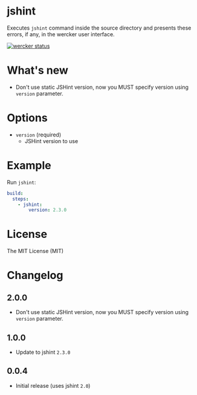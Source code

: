 # jshint

Executes `jshint` command inside the source directory and presents these errors, if any, in the wercker user interface.

[![wercker status](https://app.wercker.com/status/9c3905a0a14be38a75d857e1f7ffdeda/m "wercker status")](https://app.wercker.com/project/bykey/9c3905a0a14be38a75d857e1f7ffdeda)

# What's new

- Don't use static JSHint version, now you MUST specify version using `version` parameter.

# Options

 - `version` (required)
    - JSHint version to use

# Example

Run `jshint`:

``` yaml
build:
  steps:
    - jshint:
        version: 2.3.0
```

# License

The MIT License (MIT)

# Changelog

## 2.0.0

- Don't use static JSHint version, now you MUST specify version using `version` parameter.

## 1.0.0

- Update to jshint `2.3.0`

## 0.0.4

- Initial release (uses jshint `2.0`)
